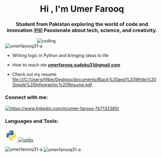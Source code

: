 <h1 align="center">Hi , I'm Umer Farooq</h1>
<h3 align="center">Student from Pakistan exploring the world of code and innovation 🇵🇰 Passionate about tech, science, and creativity.</h3>
<img align="right" alt="coding"   width="400"src="https://camo.githubusercontent.com/2366b34bb903c09617990fb5fff4622f3e941349e846ddb7e73df872a9d21233/68747470733a2f2f63646e2e6472696262626c652e636f6d2f75736572732f3733303730332f73637265656e73686f74732f363538313234332f6176656e746f2e676966">
<p align="left"> <img src="https://komarev.com/ghpvc/?username=umerfarooq31-a&label=Profile%20views&color=0e75b6&style=flat" alt="umerfarooq31-a" /> </p>

- Writing logic in Python and bringing ideas to life 

- How to reach me **umerfarooq.sudoku31@gmail.com**

- Check out my resume [file:///C:/Users/hfble/Desktop/documents/Black%20and%20White%20Simple%20Infographic%20Resume.pdf](file:///C:/Users/hfble/Desktop/documents/Black%20and%20White%20Simple%20Infographic%20Resume.pdf)

<h3 align="left">Connect with me:</h3>
<p align="left">
<a href="https://linkedin.com/in/https://www.linkedin.com/in/umer-farooq-7b7132380/" target="blank"><img align="center" src="https://raw.githubusercontent.com/rahuldkjain/github-profile-readme-generator/master/src/images/icons/Social/linked-in-alt.svg" alt="https://www.linkedin.com/in/umer-farooq-7b7132380/" height="30" width="40" /></a>
</p>

<h3 align="left">Languages and Tools:</h3>
<p align="left"> <a href="https://www.python.org" target="_blank" rel="noreferrer"> <img src="https://raw.githubusercontent.com/devicons/devicon/master/icons/python/python-original.svg" alt="python" width="40" height="40"/> </a> <a href="https://unity.com/" target="_blank" rel="noreferrer"> <img src="https://www.vectorlogo.zone/logos/unity3d/unity3d-icon.svg" alt="unity" width="40" height="40"/> </a> </p>
<p><img align="left" src="https://github-readme-stats.vercel.app/api/top-langs?username=umerfarooq31-a&show_icons=true&locale=en&layout=compact" alt="umerfarooq31-a" /></p>

<p>&nbsp;<img align="center" src="https://github-readme-stats.vercel.app/api?username=umerfarooq31-a&show_icons=true&locale=en" alt="umerfarooq31-a" /></p>
